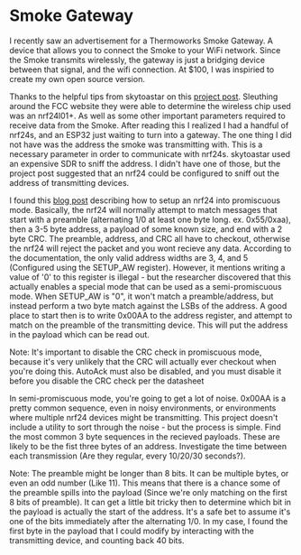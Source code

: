 # Smoke Gateway
I recently saw an advertisement for a Thermoworks Smoke Gateway. A device that allows you to connect the Smoke to your WiFi network. Since the Smoke transmits wirelessly, 
the gateway is just a bridging device between that signal, and the wifi connection. At $100, I was inspiried to create my own open source version. 

Thanks to the helpful tips from skytoastar on this [project post](https://hackaday.io/project/160386-blanket-the-smoke-signal-gateway). Sleuthing around the FCC website they were able to determine the wireless chip used was an nrf24l01+. As well as some other important parameters required to receive data from the Smoke. After reading this I realized I had a handful of nrf24s, and an ESP32 just waiting to turn into a gateway. The one thing I did not have was the address the smoke was transmitting with. This is a necessary parameter in order to communicate with nrf24s. skytoastar used an expensive SDR to sniff the address. I didn't have one of those, but the project post suggested that an nrf24 could be configured to sniff out the address of transmitting devices. 

I found this [blog post](https://travisgoodspeed.blogspot.com/2011/02/promiscuity-is-nrf24l01s-duty.html) describing how to setup an nrf24 into promiscuous mode. Basically, the nrf24 will normally attempt to match messages that start with a preamble (alternating 1/0 at least one byte long. ex. 0x55/0xaa), then a 3-5 byte address, a payload of some known size, and end with a 2 byte CRC. The preamble, address, and CRC all have to checkout, otherwise the nrf24 will reject the packet and you wont recieve any data. According to the documentation, the only valid address widths are 3, 4, and 5 (Configured using the SETUP_AW register). However, it mentions writing a value of '0' to this register is illegal - but the researcher discovered that this actually enables a special mode that can be used as a semi-promiscuous mode. When SETUP_AW is "0", it won't match a preamble/address, but instead perform a two byte match against the LSBs of the address. A good place to start then is to write 0x00AA to the address register, and attempt to match on the preamble of the transmitting device. This will put the address in the payload which can be read out. 

Note: It's important to disable the CRC check in promiscuous mode, because it's very unlikely that the CRC will actually ever checkout when you're doing this. AutoAck must also be disabled, and you must disable it before you disable the CRC check per the datasheet

In semi-promiscuous mode, you're going to get a lot of noise. 0x00AA is a pretty common sequence, even in noisy environments, or environments where multiple nrf24 devices might be transmitting. This project doesn't include a utility to sort through the noise - but the process is simple. Find the most common 3 byte sequences in the recieved payloads. These are likely to be the fist three bytes of an address. Investigate the time between each transmission (Are they regular, every 10/20/30 seconds?). 

Note: The preamble might be longer than 8 bits. It can be multiple bytes, or even an odd number (Like 11). This means that there is a chance some of the preamble spills into the payload (Since we're only matching on the first 8 bits of preamble). It can get a little bit tricky then to determine which bit in the payload is actually the start of the address. It's a safe bet to assume it's one of the bits immediately after the alternating 1/0. In my case, I found the first byte in the payload that I could modify by interacting with the transmitting device, and counting back 40 bits. 

